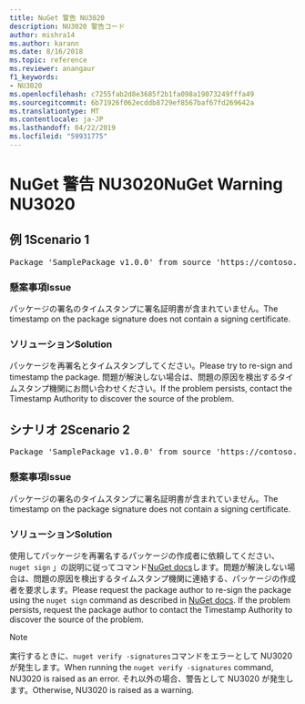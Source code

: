 ```yaml
---
title: NuGet 警告 NU3020
description: NU3020 警告コード
author: mishra14
ms.author: karann
ms.date: 8/16/2018
ms.topic: reference
ms.reviewer: anangaur
f1_keywords:
- NU3020
ms.openlocfilehash: c7255fab2d8e3685f2b1fa098a19073249fffa49
ms.sourcegitcommit: 6b71926f062ecddb8729ef8567baf67fd269642a
ms.translationtype: MT
ms.contentlocale: ja-JP
ms.lasthandoff: 04/22/2019
ms.locfileid: "59931775"
---
```

# <a name="nuget-warning-nu3020"></a><span data-ttu-id="4045f-103">NuGet 警告 NU3020</span><span class="sxs-lookup"><span data-stu-id="4045f-103">NuGet Warning NU3020</span></span>

## <a name="scenario-1"></a><span data-ttu-id="4045f-104">例 1</span><span class="sxs-lookup"><span data-stu-id="4045f-104">Scenario 1</span></span>

<pre>Package 'SamplePackage v1.0.0' from source 'https://contoso.com/index.json': The timestamp does not have a signing certificate.</pre>

### <a name="issue"></a><span data-ttu-id="4045f-105">懸案事項</span><span class="sxs-lookup"><span data-stu-id="4045f-105">Issue</span></span>

<span data-ttu-id="4045f-106">パッケージの署名のタイムスタンプに署名証明書が含まれていません。</span><span class="sxs-lookup"><span data-stu-id="4045f-106">The timestamp on the package signature does not contain a signing certificate.</span></span>


### <a name="solution"></a><span data-ttu-id="4045f-107">ソリューション</span><span class="sxs-lookup"><span data-stu-id="4045f-107">Solution</span></span>

<span data-ttu-id="4045f-108">パッケージを再署名とタイムスタンプしてください。</span><span class="sxs-lookup"><span data-stu-id="4045f-108">Please try to re-sign and timestamp the package.</span></span> <span data-ttu-id="4045f-109">問題が解決しない場合は、問題の原因を検出するタイムスタンプ機関にお問い合わせください。</span><span class="sxs-lookup"><span data-stu-id="4045f-109">If the problem persists, contact the Timestamp Authority to discover the source of the problem.</span></span>



## <a name="scenario-2"></a><span data-ttu-id="4045f-110">シナリオ 2</span><span class="sxs-lookup"><span data-stu-id="4045f-110">Scenario 2</span></span>

<pre>Package 'SamplePackage v1.0.0' from source 'https://contoso.com/index.json': The primary signature's timestamp does not have a signing certificate.</pre>

### <a name="issue"></a><span data-ttu-id="4045f-111">懸案事項</span><span class="sxs-lookup"><span data-stu-id="4045f-111">Issue</span></span>

<span data-ttu-id="4045f-112">パッケージの署名のタイムスタンプに署名証明書が含まれていません。</span><span class="sxs-lookup"><span data-stu-id="4045f-112">The timestamp on the package signature does not contain a signing certificate.</span></span>


### <a name="solution"></a><span data-ttu-id="4045f-113">ソリューション</span><span class="sxs-lookup"><span data-stu-id="4045f-113">Solution</span></span>

<span data-ttu-id="4045f-114">使用してパッケージを再署名するパッケージの作成者に依頼してください、 `nuget sign` 」の説明に従ってコマンド[NuGet docs](https://docs.microsoft.com/en-us/nuget/create-packages/sign-a-package)します。問題が解決しない場合は、問題の原因を検出するタイムスタンプ機関に連絡する、パッケージの作成者を要求します。</span><span class="sxs-lookup"><span data-stu-id="4045f-114">Please request the package author to re-sign the package using the `nuget sign` command as described in [NuGet docs](https://docs.microsoft.com/en-us/nuget/create-packages/sign-a-package). If the problem persists, request the package author to contact the Timestamp Authority to discover the source of the problem.</span></span>


> [!Note]
> <span data-ttu-id="4045f-115">実行するときに、`nuget verify -signatures`コマンドをエラーとして NU3020 が発生します。</span><span class="sxs-lookup"><span data-stu-id="4045f-115">When running the `nuget verify -signatures` command, NU3020 is raised as an error.</span></span> <span data-ttu-id="4045f-116">それ以外の場合、警告として NU3020 が発生します。</span><span class="sxs-lookup"><span data-stu-id="4045f-116">Otherwise, NU3020 is raised as a warning.</span></span>
